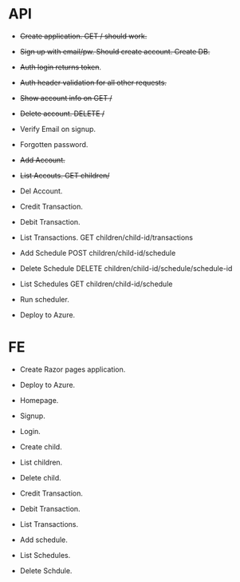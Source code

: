 
# API

- ~~Create application. GET / should work.~~

- ~~Sign up with email/pw. Should create account. Create DB.~~

- ~~Auth login returns token~~.

- ~~Auth header validation for all other requests.~~

- ~~Show account info on GET /~~

- ~~Delete account. DELETE /~~

- Verify Email on signup.

- Forgotten password.

- ~~Add Account.~~

- ~~List Accouts. GET children/~~

- Del Account.

- Credit Transaction.

- Debit Transaction.

- List Transactions. GET children/child-id/transactions

- Add Schedule POST children/child-id/schedule

- Delete Schedule DELETE children/child-id/schedule/schedule-id

- List Schedules GET children/child-id/schedule

- Run scheduler.

- Deploy to Azure.

# FE

- Create Razor pages application.

- Deploy to Azure.

- Homepage.

- Signup.

- Login.

- Create child.

- List children.

- Delete child.

- Credit Transaction.

- Debit Transaction.

- List Transactions.

- Add schedule.

- List Schedules.

- Delete Schdule.